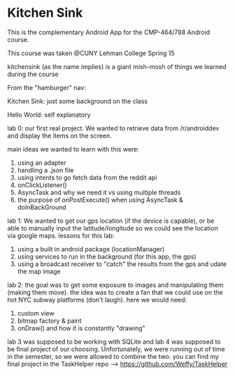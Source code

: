 # Kitchen Sink

This is the complementary Android App for the CMP-464/788 Android course.

This course was taken @CUNY Lehman College Spring 15

kitchensink (as the name implies) is a giant mish-mosh of things we learned during the course

From the "hamburger" nav:

Kitchen Sink: just some background on the class

Hello World: self explanatory

lab 0: our first real project.  We wanted to retrieve data from /r/androiddev and display the items on the screen.

main ideas we wanted to learn with this were:
1. using an adapter
2. handling a .json file
3. using intents to go fetch data from the reddit api
4. onClickListener()
5. AsyncTask and why we need it vs using multiple threads
6. the purpose of onPostExecute() when using AsyncTask & doInBackGround

lab 1: We wanted to get our gps location (if the device is capable), or be able to manually input the latitude/longitude so we could see the location via google maps.  lessons for this lab:

1. using a built in android package (locationManager)
2. using services to run in the background (for this app, the gps)
3. using a broadcast receiver to "catch" the results from the gps and udate the map image

lab 2: the goal was to get some exposure to images and manipulating them (making them move).  the idea was to create a fan that we could use on the hot NYC subway platforms (don't laugh).  here we would need:

1. custom view
2. bitmap factory & paint
3. onDraw() and how it is constantly "drawing"
 
lab 3 was supposed to be working with SQLite and lab 4 was supposed to be final project of our choosing.  Unfortunately, we were running out of time in the semester, so we were allowed to combine the two.  you can find my final project in the TaskHelper repo --> https://github.com/Weffy/TaskHelper

